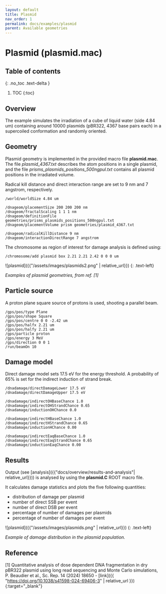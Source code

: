```yaml
---
layout: default
title: Plasmid
nav_order: 1
permalink: docs/examples/plasmid
parent: Available geometries
---
```


# Plasmid (plasmid.mac)

## Table of contents
{: .no_toc .text-delta }

1. TOC
{:toc}

## Overview
The example simulates the irradiation of a cube of liquid water (side 4.84 um)
containing around 10000 plasmids (pBR322, 4367 base pairs each) in a supercoiled
conformation and randomly oriented.

## Geometry
Plasmid geometry is implemented in the provided macro file **plasmid.mac**. The file
*plasmid_4367.txt* describes the atom positions in a single plasmid, and the file
*prisms_plasmids_positions_500ngpul.txt* contains all plasmid positions in the
irradiated volume.

Radical kill distance and direct interaction range are set to 9 nm and 7 angstrom,
respectively.

```
/world/worldSize 4.84 um

/dnageom/placementSize 200 200 200 nm
/dnageom/fractalScaling 1 1 1 nm
/dnageom/definitionFile geometries/prisms_plasmids_positions_500ngpul.txt
/dnageom/placementVolume prism geometries/plasmid_4367.txt

/dnageom/radicalKillDistance 9 nm
/dnageom/interactionDirectRange 7 angstrom
```

The chromosome as region of interest for damage analysis is defined using:
```
/chromosome/add plasmid box 2.21 2.21 2.42 0 0 0 um
```

![plasmid]({{"/assets/images/plasmids2.png" | relative_url}})
{: .text-left}

*Examples of plasmid geometries, from ref. [1]*

## Particle source
A proton plane square source of protons is used, shooting a parallel beam.

```
/gps/pos/type Plane
/gps/pos/shape Square
/gps/pos/centre 0 0 -2.42 um
/gps/pos/halfx 2.21 um
/gps/pos/halfy 2.21 um
/gps/particle proton
/gps/energy 3 MeV
/gps/direction 0 0 1
/run/beamOn 10
```

## Damage model
Direct damage model sets 17.5 eV for the energy threshold.
A probability of 65% is set for the indirect induction of strand break.

```
/dnadamage/directDamageLower 17.5 eV
/dnadamage/directDamageUpper 17.5 eV

/dnadamage/indirectOHBaseChance 1.0
/dnadamage/indirectOHStrandChance 0.65
/dnadamage/inductionOHChance 0.0

/dnadamage/indirectHBaseChance 1.0
/dnadamage/indirectHStrandChance 0.65
/dnadamage/inductionHChance 0.00

/dnadamage/indirectEaqBaseChance 1.0
/dnadamage/indirectEaqStrandChance 0.65
/dnadamage/inductionEaqChance 0.00
```

## Results
Output (see [analysis]({{"docs/overview/results-and-analysis"| relative_url}}))
is analysed by using the **plasmid.C** ROOT macro file.

It calculates damage statistics and plots the five following quantities:
- distribution of damage per plasmid
- number of direct SSB per event
- number of direct DSB per event
- percentage of number of damages per plasmids
- percentage of number of damages per event

![plasmid]({{"/assets/images/plasmids.png" | relative_url}})
{: .text-left}

*Example of damage distribution in the plasmid population.*


## Reference

[1] Quantitative analysis of dose dependent DNA fragmentation in dry pBR322 plasmid using long read sequencing and Monte Carlo simulations, P. Beaudier et al., Sc. Rep. 14 (2024) 18650 - [link]({{ "https://doi.org/10.1038/s41598-024-69406-3" | relative_url }}){:target="_blank"}
